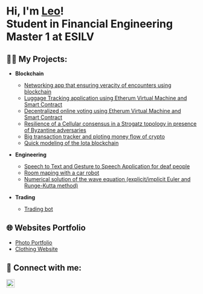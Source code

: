 <h1>Hi, I'm <a href="https://www.linkedin.com/in/leo-combaret/">Leo</a>!<br/>Student in Financial Engineering Master 1 at ESILV</h1>

<h2>👨‍💻 My Projects:</h2>

- <b>Blockchain</b>
  - [Networking app that ensuring veracity of encounters using blockchain](https://github.com/Shimadakunn/TAG-HEC-HACKATON)
  - [Luggage Tracking application using Etherum Virtual Machine and Smart Contract](https://github.com/Shimadakunn/LugTrack)
  - [Decentralized online voting using Etherum Virtual Machine and Smart Contract](https://github.com/Shimadakunn/Etherum-Voting)
  - [Resilience of a Cellular consensus in a Strogatz topology in presence of Byzantine adversaries](https://github.com/Shimaadakunn/Cellular_consensus)
  - [Big transaction tracker and ploting money flow of crypto](https://github.com/Shimadakunn/TxTracker)
  - [Quick modeling of the Iota blockchain](https://github.com/Shimaadakunn/IOTA-Tangle)  
 
- <b>Engineering</b>
  
  - [Speech to Text and Gesture to Speech Application for deaf people](https://github.com/Shimadakunn/Hand-Gesture-Recognition)
  - [Room maping with a car robot](https://github.com/ejovo13/Projet-Robot)
  - [Numerical solution of the wave equation (explicit/implicit Euler and Runge-Kutta method)](https://github.com/Shimadakunn/Guitare-string-disturbance)
  
- <b>Trading</b>
  
  - [Trading bot](https://github.com/Shimadakunn/autogrid-trading-bot)

<h2> 🌐 Websites Portfolio </h2>

  - [Photo Portfolio](https://shimadakunn.github.io/dl/)
  - [Clothing Website](https://shimadakunn.github.io/imbh/)
  
  
<h2> 🤳 Connect with me:</h2>

[<img align="left" alt="LeoCombaret | LinkedIn" width="22px" src="https://user-images.githubusercontent.com/89693356/231500813-f1a7aab3-5e0b-4214-84c7-9b47f29460af.svg" />][linkedin]

[linkedin]: https://www.linkedin.com/in/leo-combaret/
